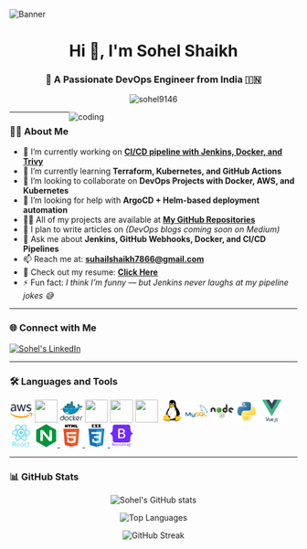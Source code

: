 ![Banner](https://repository-images.githubusercontent.com/588181932/e36ec678-7984-4cdd-8e4c-a3932772ff8e)
<h1 align="center">Hi 👋, I'm Sohel Shaikh</h1>
<h3 align="center">🚀 A Passionate DevOps Engineer from India 🇮🇳</h3>

<p align="center">
  <img src="https://komarev.com/ghpvc/?username=sohel9146&label=Profile%20views&color=0e75b6&style=flat" alt="sohel9146" />
</p>

<img src="https://camo.githubusercontent.com/4d9f5ecceb711eec6e2018f38a5677dc657c9738d4a65ba3b928c41c0a45b439/68747470733a2f2f6d69726f2e6d656469756d2e636f6d2f6d61782f313336302f302a37513379765349765f7430696f4a2d5a2e676966" alt="coding" align="right" width="400">

---

### 🧑‍💻 About Me

- 🔭 I’m currently working on **[CI/CD pipeline with Jenkins, Docker, and Trivy](https://github.com/Sohel9146)**  
- 🌱 I’m currently learning **Terraform, Kubernetes, and GitHub Actions**  
- 👯 I’m looking to collaborate on **DevOps Projects with Docker, AWS, and Kubernetes**  
- 🤝 I’m looking for help with **ArgoCD + Helm-based deployment automation**  
- 👨‍💻 All of my projects are available at [**My GitHub Repositories**](https://github.com/Sohel9146?tab=repositories)  
- 📝 I plan to write articles on *(DevOps blogs coming soon on Medium)*  
- 💬 Ask me about **Jenkins, GitHub Webhooks, Docker, and CI/CD Pipelines**  
- 📫 Reach me at: **suhailshaikh7866@gmail.com**  
- 📄 Check out my resume: [**Click Here**](https://github.com/Sohel9146/Shaikh-Sohel-Resume)  
- ⚡ Fun fact: *I think I’m funny — but Jenkins never laughs at my pipeline jokes 😅*

---

### 🌐 Connect with Me

<p align="left">
  <a href="https://www.linkedin.com/in/sohel-shaikh-34216a158/" target="blank">
    <img align="center" src="https://raw.githubusercontent.com/rahuldkjain/github-profile-readme-generator/master/src/images/icons/Social/linked-in-alt.svg" alt="Sohel's LinkedIn" height="30" width="40" />
  </a>
</p>

---

### 🛠️ Languages and Tools

<p align="left">
  <a href="https://aws.amazon.com" target="_blank" rel="noreferrer"><img src="https://raw.githubusercontent.com/devicons/devicon/master/icons/amazonwebservices/amazonwebservices-original-wordmark.svg" width="40" height="40" /></a>
  <a href="https://www.gnu.org/software/bash/" target="_blank" rel="noreferrer"><img src="https://www.vectorlogo.zone/logos/gnu_bash/gnu_bash-icon.svg" width="40" height="40" /></a>
  <a href="https://www.docker.com/" target="_blank" rel="noreferrer"><img src="https://raw.githubusercontent.com/devicons/devicon/master/icons/docker/docker-original-wordmark.svg" width="40" height="40" /></a>
  <a href="https://www.jenkins.io" target="_blank" rel="noreferrer"><img src="https://www.vectorlogo.zone/logos/jenkins/jenkins-icon.svg" width="40" height="40" /></a>
  <a href="https://kubernetes.io" target="_blank" rel="noreferrer"><img src="https://www.vectorlogo.zone/logos/kubernetes/kubernetes-icon.svg" width="40" height="40" /></a>
  <a href="https://grafana.com" target="_blank" rel="noreferrer"><img src="https://www.vectorlogo.zone/logos/grafana/grafana-icon.svg" width="40" height="40" /></a>
  <a href="https://www.linux.org/" target="_blank" rel="noreferrer"><img src="https://raw.githubusercontent.com/devicons/devicon/master/icons/linux/linux-original.svg" width="40" height="40" /></a>
  <a href="https://www.mysql.com/" target="_blank" rel="noreferrer"><img src="https://raw.githubusercontent.com/devicons/devicon/master/icons/mysql/mysql-original-wordmark.svg" width="40" height="40" /></a>
  <a href="https://nodejs.org" target="_blank" rel="noreferrer"><img src="https://raw.githubusercontent.com/devicons/devicon/master/icons/nodejs/nodejs-original-wordmark.svg" width="40" height="40" /></a>
  <a href="https://www.python.org" target="_blank" rel="noreferrer"><img src="https://raw.githubusercontent.com/devicons/devicon/master/icons/python/python-original.svg" width="40" height="40" /></a>
  <a href="https://vuejs.org/" target="_blank" rel="noreferrer"> <img src="https://raw.githubusercontent.com/devicons/devicon/master/icons/vuejs/vuejs-original-wordmark.svg" alt="vuejs" width="40" height="40"/> </a>
  <a href="https://reactjs.org/" target="_blank" rel="noreferrer"> <img src="https://raw.githubusercontent.com/devicons/devicon/master/icons/react/react-original-wordmark.svg" alt="react" width="40" height="40"/></a>
  <a href="https://www.nginx.com" target="_blank" rel="noreferrer"> <img src="https://raw.githubusercontent.com/devicons/devicon/master/icons/nginx/nginx-original.svg" alt="nginx" width="40" height="40"/>
</a>
  <a href="https://www.w3.org/html/" target="_blank" rel="noreferrer"> <img src="https://raw.githubusercontent.com/devicons/devicon/master/icons/html5/html5-original-wordmark.svg" alt="html5" width="40" height="40"/> </a>
  <a href="https://www.w3schools.com/css/" target="_blank" rel="noreferrer"> <img src="https://raw.githubusercontent.com/devicons/devicon/master/icons/css3/css3-original-wordmark.svg" alt="css3" width="40" height="40"/> </a>
  <a href="https://getbootstrap.com" target="_blank" rel="noreferrer"> <img src="https://raw.githubusercontent.com/devicons/devicon/master/icons/bootstrap/bootstrap-plain-wordmark.svg" alt="bootstrap" width="40" height="40"/> </a>
</p>

---

### 📊 GitHub Stats

<p align="center">
  <img src="https://github-readme-stats.vercel.app/api?username=sohel9146&show_icons=true&theme=tokyonight" alt="Sohel's GitHub stats" />
</p>

<p align="center">
  <img src="https://github-readme-stats.vercel.app/api/top-langs/?username=sohel9146&layout=compact&theme=tokyonight" alt="Top Languages" />
</p>

<p align="center">
  <img src="https://github-readme-streak-stats.herokuapp.com/?user=sohel9146&theme=tokyonight" alt="GitHub Streak" />
</p>
